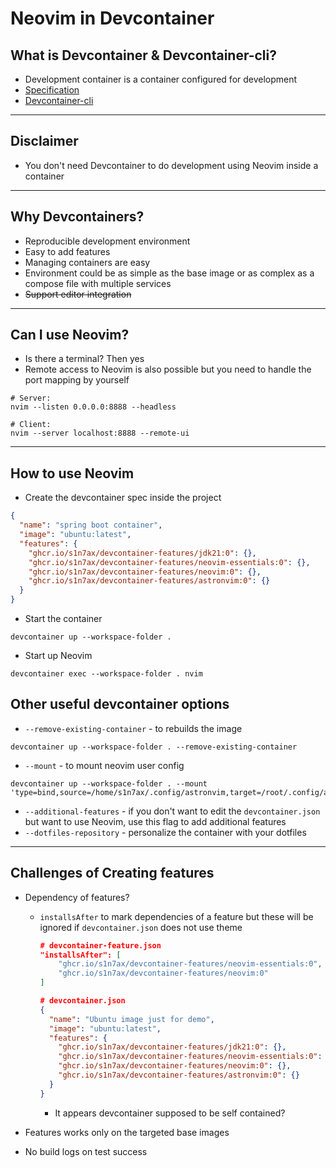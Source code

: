 # Neovim in Devcontainer

## What is Devcontainer & Devcontainer-cli?

- Development container is a container configured for development
- [Specification](https://containers.dev/implementors/spec/)
- [Devcontainer-cli](https://github.com/devcontainers/cli)

---

## Disclaimer

- You don't need Devcontainer to do development using Neovim inside a container

---

## Why Devcontainers?

- Reproducible development environment
- Easy to add features
- Managing containers are easy
- Environment could be as simple as the base image or as complex as a compose file with multiple services
- ~~Support editor integration~~

---

## Can I use Neovim?

- Is there a terminal? Then yes
- Remote access to Neovim is also possible but you need to handle the port mapping by yourself

```shell
# Server:
nvim --listen 0.0.0.0:8888 --headless
```

```shell
# Client:
nvim --server localhost:8888 --remote-ui
```

---

## How to use Neovim

- Create the devcontainer spec inside the project

```json
{
  "name": "spring boot container",
  "image": "ubuntu:latest",
  "features": {
    "ghcr.io/s1n7ax/devcontainer-features/jdk21:0": {},
    "ghcr.io/s1n7ax/devcontainer-features/neovim-essentials:0": {},
    "ghcr.io/s1n7ax/devcontainer-features/neovim:0": {},
    "ghcr.io/s1n7ax/devcontainer-features/astronvim:0": {}
  }
}
```

- Start the container

```
devcontainer up --workspace-folder .
```

- Start up Neovim

```
devcontainer exec --workspace-folder . nvim
```

## Other useful devcontainer options

- `--remove-existing-container` - to rebuilds the image

```shell
devcontainer up --workspace-folder . --remove-existing-container
```

- `--mount` - to mount neovim user config

```shell
devcontainer up --workspace-folder . --mount 'type=bind,source=/home/s1n7ax/.config/astronvim,target=/root/.config/astronvim'
```

- `--additional-features` - if you don't want to edit the `devcontainer.json` but want to use Neovim, use this flag to add additional features
- `--dotfiles-repository` - personalize the container with your dotfiles

---

## Challenges of Creating features

- Dependency of features?

  - `installsAfter` to mark dependencies of a feature but these will be ignored if `devcontainer.json` does not use theme

    ```json
    # devcontainer-feature.json
    "installsAfter": [
        "ghcr.io/s1n7ax/devcontainer-features/neovim-essentials:0",
        "ghcr.io/s1n7ax/devcontainer-features/neovim:0"
    ]
    ```

    ```json
    # devcontainer.json
    {
      "name": "Ubuntu image just for demo",
      "image": "ubuntu:latest",
      "features": {
        "ghcr.io/s1n7ax/devcontainer-features/jdk21:0": {},
        "ghcr.io/s1n7ax/devcontainer-features/neovim-essentials:0": {},
        "ghcr.io/s1n7ax/devcontainer-features/neovim:0": {},
        "ghcr.io/s1n7ax/devcontainer-features/astronvim:0": {}
      }
    }
    ```

    - It appears devcontainer supposed to be self contained?

- Features works only on the targeted base images
- No build logs on test success
